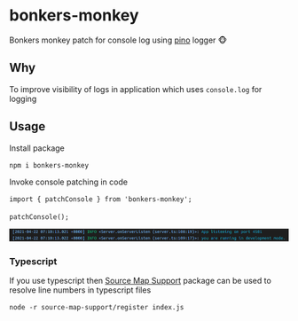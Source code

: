 # bonkers-monkey
Bonkers monkey patch for console log using [pino](https://github.com/pinojs/pino) logger :monkey_face:

## Why

To improve visibility of logs in application which uses `console.log` for logging

## Usage

Install package

```
npm i bonkers-monkey
```

Invoke console patching in code

```
import { patchConsole } from 'bonkers-monkey';

patchConsole();
```

![bonkers-log](https://github.com//krzywyjez/bonkers-monkey/raw/main/img/bonkers-log.png)

### Typescript

If you use typescript then [Source Map Support](https://www.npmjs.com/package/source-map-support) package can be used to resolve line numbers in typescript files

```
node -r source-map-support/register index.js
```

